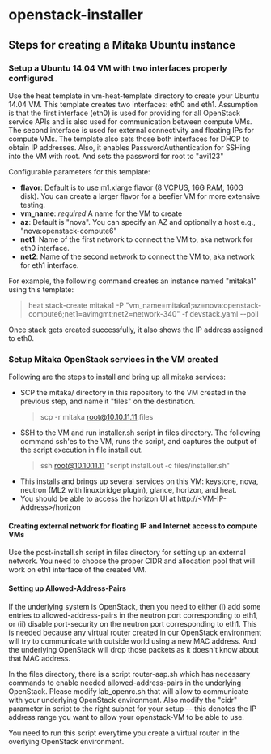 # openstack-installer

## Steps for creating a Mitaka Ubuntu instance

### Setup a Ubuntu 14.04 VM with two interfaces properly configured

Use the heat template in vm-heat-template directory to create your Ubuntu 14.04 VM. This template creates two interfaces: eth0 and eth1. Assumption is that the first interface (eth0) is used for providing for all OpenStack service APIs and is also used for communication between compute VMs. The second interface is used for external connectivity and floating IPs for compute VMs. The template also sets those  both interfaces for DHCP to obtain IP addresses. Also, it enables PasswordAuthentication for SSHing into the VM with root. And sets the password for root to "avi123"

Configurable parameters for this template:
  - **flavor**: Default is to use m1.xlarge flavor (8 VCPUS, 16G RAM, 160G disk). You can create a larger flavor for a beefier VM for more extensive testing.
  - **vm_name**: *required* A name for the VM to create
  - **az**: Default is "nova". You can specify an AZ and optionally a host e.g., "nova:openstack-compute6"
  - **net1**: Name of the first network to connect the VM to, aka network for eth0 interface.
  - **net2**: Name of the second network to connect the VM to, aka network for eth1 interface.

For example, the following command creates an instance named "mitaka1" using this template:
   > heat stack-create mitaka1 -P "vm_name=mitaka1;az=nova:openstack-compute6;net1=avimgmt;net2=network-340" -f devstack.yaml --poll

Once stack gets created successfully, it also shows the IP address assigned to eth0.

### Setup Mitaka OpenStack services in the VM created

Following are the steps to install and bring up all mitaka services:
  - SCP the mitaka/ directory in this repository to the VM created in the previous step, and name it "files" on the destination.
      > scp -r mitaka root@10.10.11.11:files
  - SSH to the VM and run installer.sh script in files directory. The following command ssh'es to the VM, runs the script, and captures the output of the script execution in file install.out.
      > ssh root@10.10.11.11 "script install.out -c files/installer.sh"
  - This installs and brings up several services on this VM: keystone, nova, neutron (ML2 with linuxbridge plugin), glance, horizon, and heat.
  - You should be able to access the horizon UI at http://\<VM-IP-Address\>/horizon
  
#### Creating external network for floating IP and Internet access to compute VMs

Use the post-install.sh script in files directory for setting up an external network. You need to choose the proper CIDR and allocation pool that will work on eth1 interface of the created VM.

#### Setting up Allowed-Address-Pairs

If the underlying system is OpenStack, then you need to either (i) add some entries to allowed-address-pairs in the neutron port corresponding to eth1, or (ii) disable port-security on the neutron port corresponding to eth1. This is needed because any virtual router created in our OpenStack environment will try to communicate with outside world using a new MAC address. And the underlying OpenStack will drop those packets as it doesn't know about that MAC address.

In the files directory, there is a script router-aap.sh which has necessary commands to enable needed allowed-address-pairs in the underlying OpenStack. Please modify lab_openrc.sh that will allow to communicate with your underlying OpenStack environment. Also modify the "cidr" parameter in script to the right subnet for your setup -- this denotes the IP address range you want to allow your openstack-VM to be able to use.

You need to run this script everytime you create a virtual router in the overlying OpenStack environment.
